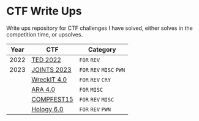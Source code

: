 # CTF Write Ups

Write ups repository for CTF challenges I have solved, either solves in the competition time, or upsolves.

| Year | CTF | Category
|-|-|-|
| 2022 | [TED 2022](./2022_TED/) | `FOR` `REV`
| 2023 | [JOINTS 2023](./2023_JOINTS/) | `FOR` `REV` `MISC` `PWN`
|| [WreckIT 4.0](./2023_WreckIT4.0/) | `FOR` `REV` `CRY`
|| [ARA 4.0](./2023_ARA/) | `FOR` `MISC`
|| [COMPFEST15](./2023_COMPFEST15/) | `FOR` `REV` `MISC`
|| [Hology 6.0](./2023_Hology6.0/) | `FOR` `REV` `PWN`